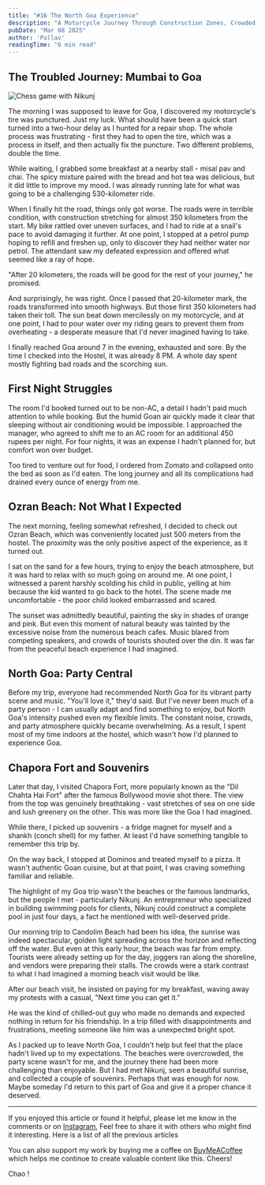 ```yaml
---
title: "#16 The North Goa Experience"
description: "A Motorcycle Journey Through Construction Zones, Crowded Beaches, and Unexpected Friendship"
pubDate: "Mar 08 2025"
author: 'Pallav'
readingTime: "6 min read"
---
```


## The Troubled Journey: Mumbai to Goa

<Image
  src="https://miro.medium.com/v2/resize:fit:1400/format:webp/1*ie_ymjI4DK1-j11y2jY9jA.jpeg"
  alt="Chess game with Nikunj"
  width={700}
  height={400}
/>

The morning I was supposed to leave for Goa, I discovered my motorcycle's tire was punctured. Just my luck. What should have been a quick start turned into a two-hour delay as I hunted for a repair shop. The whole process was frustrating - first they had to open the tire, which was a process in itself, and then actually fix the puncture. Two different problems, double the time.

While waiting, I grabbed some breakfast at a nearby stall - misal pav and chai. The spicy mixture paired with the bread and hot tea was delicious, but it did little to improve my mood. I was already running late for what was going to be a challenging 530-kilometer ride.

When I finally hit the road, things only got worse. The roads were in terrible condition, with construction stretching for almost 350 kilometers from the start. My bike rattled over uneven surfaces, and I had to ride at a snail's pace to avoid damaging it further. At one point, I stopped at a petrol pump hoping to refill and freshen up, only to discover they had neither water nor petrol. The attendant saw my defeated expression and offered what seemed like a ray of hope.

"After 20 kilometers, the roads will be good for the rest of your journey," he promised.

And surprisingly, he was right. Once I passed that 20-kilometer mark, the roads transformed into smooth highways. But those first 350 kilometers had taken their toll. The sun beat down mercilessly on my motorcycle, and at one point, I had to pour water over my riding gears to prevent them from overheating - a desperate measure that I'd never imagined having to take.

I finally reached Goa around 7 in the evening, exhausted and sore. By the time I checked into the Hostel, it was already 8 PM. A whole day spent mostly fighting bad roads and the scorching sun.

## First Night Struggles

The room I'd booked turned out to be non-AC, a detail I hadn't paid much attention to while booking. But the humid Goan air quickly made it clear that sleeping without air conditioning would be impossible. I approached the manager, who agreed to shift me to an AC room for an additional 450 rupees per night. For four nights, it was an expense I hadn't planned for, but comfort won over budget.

Too tired to venture out for food, I ordered from Zomato and collapsed onto the bed as soon as I'd eaten. The long journey and all its complications had drained every ounce of energy from me.

## Ozran Beach: Not What I Expected

The next morning, feeling somewhat refreshed, I decided to check out Ozran Beach, which was conveniently located just 500 meters from the hostel. The proximity was the only positive aspect of the experience, as it turned out.

I sat on the sand for a few hours, trying to enjoy the beach atmosphere, but it was hard to relax with so much going on around me. At one point, I witnessed a parent harshly scolding his child in public, yelling at him because the kid wanted to go back to the hotel. The scene made me uncomfortable - the poor child looked embarrassed and scared.

The sunset was admittedly beautiful, painting the sky in shades of orange and pink. But even this moment of natural beauty was tainted by the excessive noise from the numerous beach cafes. Music blared from competing speakers, and crowds of tourists shouted over the din. It was far from the peaceful beach experience I had imagined.

## North Goa: Party Central

Before my trip, everyone had recommended North Goa for its vibrant party scene and music. "You'll love it," they'd said. But I've never been much of a party person - I can usually adapt and find something to enjoy, but North Goa's intensity pushed even my flexible limits. The constant noise, crowds, and party atmosphere quickly became overwhelming. As a result, I spent most of my time indoors at the hostel, which wasn't how I'd planned to experience Goa.

## Chapora Fort and Souvenirs

Later that day, I visited Chapora Fort, more popularly known as the "Dil Chahta Hai Fort" after the famous Bollywood movie shot there. The view from the top was genuinely breathtaking - vast stretches of sea on one side and lush greenery on the other. This was more like the Goa I had imagined.

While there, I picked up souvenirs - a fridge magnet for myself and a shankh (conch shell) for my father. At least I'd have something tangible to remember this trip by.

On the way back, I stopped at Dominos and treated myself to a pizza. It wasn't authentic Goan cuisine, but at that point, I was craving something familiar and reliable.

The highlight of my Goa trip wasn't the beaches or the famous landmarks, but the people I met - particularly Nikunj. An entrepreneur who specialized in building swimming pools for clients, Nikunj could construct a complete pool in just four days, a fact he mentioned with well-deserved pride.

Our morning trip to Candolim Beach had been his idea, the sunrise was indeed spectacular, golden light spreading across the horizon and reflecting off the water. But even at this early hour, the beach was far from empty. Tourists were already setting up for the day, joggers ran along the shoreline, and vendors were preparing their stalls. The crowds were a stark contrast to what I had imagined a morning beach visit would be like.

After our beach visit, he insisted on paying for my breakfast, waving away my protests with a casual, "Next time you can get it."

He was the kind of chilled-out guy who made no demands and expected nothing in return for his friendship. In a trip filled with disappointments and frustrations, meeting someone like him was a unexpected bright spot.

As I packed up to leave North Goa, I couldn't help but feel that the place hadn't lived up to my expectations. The beaches were overcrowded, the party scene wasn't for me, and the journey there had been more challenging than enjoyable. But I had met Nikunj, seen a beautiful sunrise, and collected a couple of souvenirs. Perhaps that was enough for now. Maybe someday I'd return to this part of Goa and give it a proper chance it deserved.

---

If you enjoyed this article or found it helpful, please let me know in the comments or on [Instagram](https://instagram.com), Feel free to share it with others who might find it interesting. Here is a list of all the previous articles

You can also support my work by buying me a coffee on [BuyMeACoffee](https://buymeacoffee.com) which helps me continue to create valuable content like this. Cheers!

Chao !
